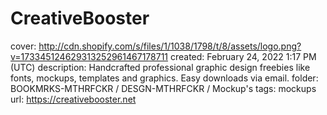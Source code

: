 # CreativeBooster

cover: http://cdn.shopify.com/s/files/1/1038/1798/t/8/assets/logo.png?v=173345124629313252961467178711
created: February 24, 2022 1:17 PM (UTC)
description: Handcrafted professional graphic design freebies like fonts, mockups, templates and graphics. Easy downloads via email.
folder: BOOKMRKS-MTHRFCKR / DESGN-MTHRFCKR / Mockup's
tags: mockups
url: https://creativebooster.net